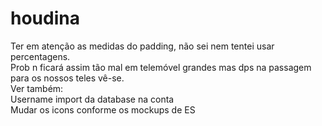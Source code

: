 # houdina

Ter em atenção as medidas do padding, não sei nem tentei usar percentagens. </br>
Prob n ficará assim tão mal em telemóvel grandes mas dps na passagem para os nossos teles vê-se.</br>
Ver também:</br>
Username import da database na conta</br>
Mudar os icons conforme os mockups de ES</br>
